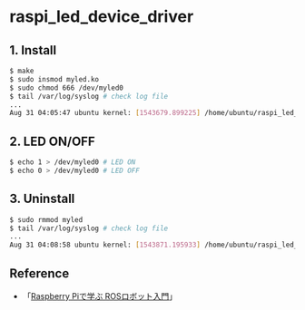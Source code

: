# raspi_led_device_driver

## 1. Install

```bash
$ make
$ sudo insmod myled.ko
$ sudo chmod 666 /dev/myled0
$ tail /var/log/syslog # check log file
...
Aug 31 04:05:47 ubuntu kernel: [1543679.899225] /home/ubuntu/raspi_led_device_driver/myled.c is loaded. major:499
```

## 2. LED ON/OFF

```bash
$ echo 1 > /dev/myled0 # LED ON
$ echo 0 > /dev/myled0 # LED OFF
```

## 3. Uninstall

```bash
$ sudo rmmod myled
$ tail /var/log/syslog # check log file
...
Aug 31 04:08:58 ubuntu kernel: [1543871.195933] /home/ubuntu/raspi_led_device_driver/myled.c is unloaded. major:499
```

## Reference

- 「[Raspberry Piで学ぶ ROSロボット入門](https://github.com/ryuichiueda/raspimouse_book_info)」